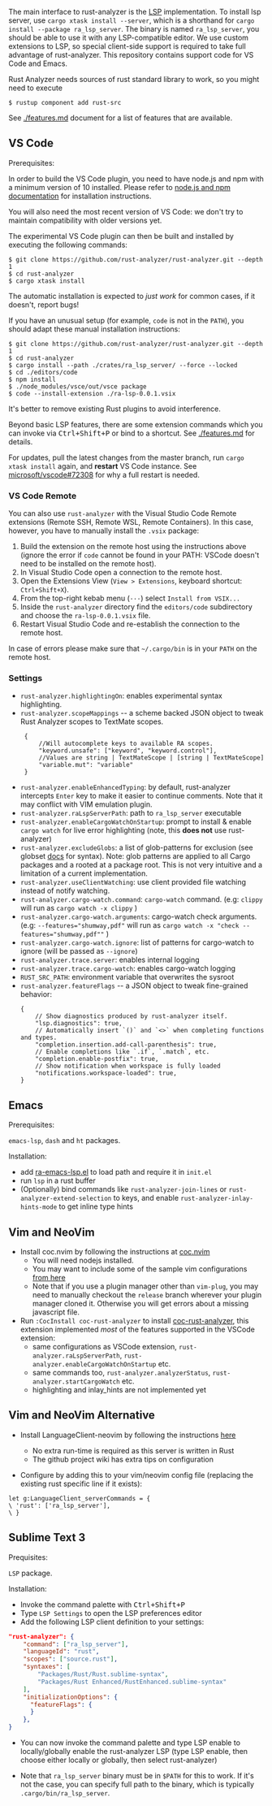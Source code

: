 The main interface to rust-analyzer is the
[LSP](https://microsoft.github.io/language-server-protocol/) implementation. To
install lsp server, use `cargo xtask install --server`, which is a shorthand for `cargo
install --package ra_lsp_server`. The binary is named `ra_lsp_server`, you
should be able to use it with any LSP-compatible editor. We use custom
extensions to LSP, so special client-side support is required to take full
advantage of rust-analyzer. This repository contains support code for VS Code
and Emacs.

Rust Analyzer needs sources of rust standard library to work, so you might need
to execute

```
$ rustup component add rust-src
```

See [./features.md](./features.md) document for a list of features that are available.

## VS Code

Prerequisites:

In order to build the VS Code plugin, you need to have node.js and npm with
a minimum version of 10 installed. Please refer to
[node.js and npm documentation](https://nodejs.org) for installation instructions.

You will also need the most recent version of VS Code: we don't try to
maintain compatibility with older versions yet.

The experimental VS Code plugin can then be built and installed by executing the
following commands:

```
$ git clone https://github.com/rust-analyzer/rust-analyzer.git --depth 1
$ cd rust-analyzer
$ cargo xtask install
```

The automatic installation is expected to *just work* for common cases, if it
doesn't, report bugs!

If you have an unusual setup (for example, `code` is not in the `PATH`), you
should adapt these manual installation instructions:

```
$ git clone https://github.com/rust-analyzer/rust-analyzer.git --depth 1
$ cd rust-analyzer
$ cargo install --path ./crates/ra_lsp_server/ --force --locked
$ cd ./editors/code
$ npm install
$ ./node_modules/vsce/out/vsce package
$ code --install-extension ./ra-lsp-0.0.1.vsix
```

It's better to remove existing Rust plugins to avoid interference.

Beyond basic LSP features, there are some extension commands which you can
invoke via <kbd>Ctrl+Shift+P</kbd> or bind to a shortcut. See [./features.md](./features.md)
for details.

For updates, pull the latest changes from the master branch, run `cargo xtask install` again, and **restart** VS Code instance.
See [microsoft/vscode#72308](https://github.com/microsoft/vscode/issues/72308) for why a full restart is needed.

### VS Code Remote

You can also use `rust-analyzer` with the Visual Studio Code Remote extensions
(Remote SSH, Remote WSL, Remote Containers). In this case, however, you have to
manually install the `.vsix` package:

1. Build the extension on the remote host using the instructions above (ignore the
   error if `code` cannot be found in your PATH: VSCode doesn't need to be installed
   on the remote host).
2. In Visual Studio Code open a connection to the remote host.
3. Open the Extensions View (`View > Extensions`, keyboard shortcut: `Ctrl+Shift+X`).
4. From the top-right kebab menu (`···`) select `Install from VSIX...`
5. Inside the `rust-analyzer` directory find the `editors/code` subdirectory and choose
   the `ra-lsp-0.0.1.vsix` file.
6. Restart Visual Studio Code and re-establish the connection to the remote host.

In case of errors please make sure that `~/.cargo/bin` is in your `PATH` on the remote
host.

### Settings

* `rust-analyzer.highlightingOn`: enables experimental syntax highlighting.
* `rust-analyzer.scopeMappings` -- a scheme backed JSON object to tweak Rust Analyzer scopes to TextMate scopes.
   ```jsonc
    {
        //Will autocomplete keys to available RA scopes. 
        "keyword.unsafe": ["keyword", "keyword.control"],
        //Values are string | TextMateScope | [string | TextMateScope]
        "variable.mut": "variable"
    }
   ```
* `rust-analyzer.enableEnhancedTyping`: by default, rust-analyzer intercepts
  `Enter` key to make it easier to continue comments. Note that it may conflict with VIM emulation plugin.
* `rust-analyzer.raLspServerPath`: path to `ra_lsp_server` executable
* `rust-analyzer.enableCargoWatchOnStartup`: prompt to install & enable `cargo
  watch` for live error highlighting (note, this **does not** use rust-analyzer)
* `rust-analyzer.excludeGlobs`: a list of glob-patterns for exclusion (see globset [docs](https://docs.rs/globset) for syntax).
  Note: glob patterns are applied to all Cargo packages and a rooted at a package root.
  This is not very intuitive and a limitation of a current implementation.
* `rust-analyzer.useClientWatching`: use client provided file watching instead
  of notify watching.
* `rust-analyzer.cargo-watch.command`: `cargo-watch` command. (e.g: `clippy` will run as `cargo watch -x clippy` )
* `rust-analyzer.cargo-watch.arguments`: cargo-watch check arguments.
  (e.g: `--features="shumway,pdf"` will run as `cargo watch -x "check --features="shumway,pdf""` )
* `rust-analyzer.cargo-watch.ignore`: list of patterns for cargo-watch to ignore (will be passed as `--ignore`)
* `rust-analyzer.trace.server`: enables internal logging
* `rust-analyzer.trace.cargo-watch`: enables cargo-watch logging
* `RUST_SRC_PATH`: environment variable that overwrites the sysroot
* `rust-analyzer.featureFlags` -- a JSON object to tweak fine-grained behavior:
   ```jsonc
   {
       // Show diagnostics produced by rust-analyzer itself.
       "lsp.diagnostics": true,
       // Automatically insert `()` and `<>` when completing functions and types.
       "completion.insertion.add-call-parenthesis": true,
       // Enable completions like `.if`, `.match`, etc.
       "completion.enable-postfix": true,
       // Show notification when workspace is fully loaded
       "notifications.workspace-loaded": true,
   }
   ```


## Emacs

Prerequisites:

`emacs-lsp`, `dash` and `ht` packages.

Installation:

* add
[ra-emacs-lsp.el](https://github.com/rust-analyzer/rust-analyzer/blob/69ee5c9c5ef212f7911028c9ddf581559e6565c3/editors/emacs/ra-emacs-lsp.el)
to load path and require it in `init.el`
* run `lsp` in a rust buffer
* (Optionally) bind commands like `rust-analyzer-join-lines` or `rust-analyzer-extend-selection` to keys, and enable `rust-analyzer-inlay-hints-mode` to get inline type hints


## Vim and NeoVim

* Install coc.nvim by following the instructions at [coc.nvim]
  - You will need nodejs installed.
  - You may want to include some of the sample vim configurations [from here][coc-vim-conf]
  - Note that if you use a plugin manager other than `vim-plug`, you may need to manually
    checkout the `release` branch wherever your plugin manager cloned it. Otherwise you will
    get errors about a missing javascript file.
* Run `:CocInstall coc-rust-analyzer` to install [coc-rust-analyzer], this extension implemented _most_ of the features supported in the VSCode extension:
  - same configurations as VSCode extension, `rust-analyzer.raLspServerPath`, `rust-analyzer.enableCargoWatchOnStartup` etc.
  - same commands too, `rust-analyzer.analyzerStatus`, `rust-analyzer.startCargoWatch` etc.
  - highlighting and inlay_hints are not implemented yet

[coc.nvim]: https://github.com/neoclide/coc.nvim
[coc-vim-conf]: https://github.com/neoclide/coc.nvim/#example-vim-configuration
[coc-rust-analyzer]: https://github.com/fannheyward/coc-rust-analyzer

## Vim and NeoVim Alternative

* Install LanguageClient-neovim by following the instructions [here][lang-client-neovim]
  - No extra run-time is required as this server is written in Rust
  - The github project wiki has extra tips on configuration

* Configure by adding this to your vim/neovim config file (replacing the existing rust specific line if it exists):

```
let g:LanguageClient_serverCommands = {
\ 'rust': ['ra_lsp_server'],
\ }
```

[lang-client-neovim]: https://github.com/autozimu/LanguageClient-neovim


## Sublime Text 3

Prequisites:

`LSP` package.

Installation:

* Invoke the command palette with <kbd>Ctrl+Shift+P</kbd>
* Type `LSP Settings` to open the LSP preferences editor
* Add the following LSP client definition to your settings:

```json
"rust-analyzer": {
    "command": ["ra_lsp_server"],
    "languageId": "rust",
    "scopes": ["source.rust"],
    "syntaxes": [
        "Packages/Rust/Rust.sublime-syntax",
        "Packages/Rust Enhanced/RustEnhanced.sublime-syntax"
    ],
    "initializationOptions": {
      "featureFlags": {
      }
    },
}
```

* You can now invoke the command palette and type LSP enable to locally/globally enable the rust-analyzer LSP (type LSP enable, then choose either locally or globally, then select rust-analyzer)

* Note that `ra_lsp_server` binary must be in `$PATH` for this to work. If it's not the case, you can specify full path to the binary, which is typically `.cargo/bin/ra_lsp_server`.

